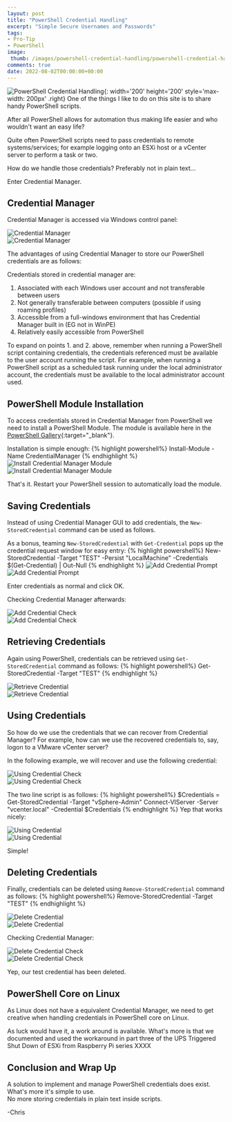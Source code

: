 ```yaml
---
layout: post
title: "PowerShell Credential Handling" 
excerpt: "Simple Secure Usernames and Passwords"
tags: 
- Pro-Tip
- PowerShell
image:
 thumb: /images/powershell-credential-handling/powershell-credential-handling-01.png
comments: true
date: 2022-08-02T00:00:00+00:00
---
```

![PowerShell Credential Handling](/images/powershell-credential-handling/powershell-credential-handling-01.png){: width='200' height='200' style='max-width: 200px' .right}
One of the things I like to do on this site is to share handy PowerShell scripts. 

After all PowerShell allows for automation thus making life easier and who wouldn't want an easy life?

Quite often PowerShell scripts need to pass credentials to remote systems/services; for example logging onto an ESXi host or  a vCenter server to perform a task or two. 

How do we handle those credentials? Preferably not in plain text... 

Enter Credential Manager.

## Credential Manager
Credential Manager is accessed via Windows control panel:

![Credential Manager](/images/powershell-credential-handling/powershell-credential-handling-02.png)
<img style="display: block; margin-left: auto; margin-right: auto;" alt="Credential Manager" src="/images/powershell-credential-handling/powershell-credential-handling-02.png">

The advantages of using Credential Manager to store our PowerShell credentials are as follows:

Credentials stored in credential manager are:

1. Associated with each Windows user account and not transferable between users
2. Not generally transferable between computers (possible if using roaming profiles)
3. Accessible from a full-windows environment that has Credential Manager built in (EG not in WinPE)
4. Relatively easily accessible from PowerShell  

To expand on points 1. and 2. above, remember when running a PowerShell script containing credentials, the credentials referenced must be available to the user account running the script.  For example, when running a PowerShell script as a scheduled task running under the local administrator account, the credentials must be available to the local administrator account used. 

## PowerShell Module Installation
To access credentials stored in Credential Manager from PowerShell we need to install a PowerShell Module. The module is available here in the [PowerShell Gallery](https://www.powershellgallery.com/packages/CredentialManager/2.0){:target="_blank"}.

Installation is simple enough:
{% highlight powershell%}
Install-Module -Name CredentialManager
{% endhighlight %}
![Install Credential Manager Module](/images/powershell-credential-handling/powershell-credential-handling-03.png)
<img style="display: block; margin-left: auto; margin-right: auto;" alt="Install Credential Manager Module" src="/images/powershell-credential-handling/powershell-credential-handling-03.png">

That's it. Restart your PowerShell session to automatically load the module.

## Saving Credentials
Instead of using Credential Manager GUI to add credentials, the `New-StoredCredential` command can be used as follows.

As a bonus, teaming `New-StoredCredential` with `Get-Credential` pops up the credential request window for easy entry:
{% highlight powershell%}
New-StoredCredential -Target "TEST" -Persist "LocalMachine" -Credentials $(Get-Credential) | Out-Null
{% endhighlight %}
![Add Credential Prompt](/images/powershell-credential-handling/powershell-credential-handling-04.png)
<img style="display: block; margin-left: auto; margin-right: auto;" alt="Add Credential Prompt" src="/images/powershell-credential-handling/powershell-credential-handling-04.png">

Enter credentials as normal and click OK.

Checking Credential Manager afterwards:

![Add Credential Check](/images/powershell-credential-handling/powershell-credential-handling-05.png)
<img style="display: block; margin-left: auto; margin-right: auto;" alt="Add Credential Check" src="/images/powershell-credential-handling/powershell-credential-handling-05.png">

## Retrieving Credentials
Again using PowerShell, credentials can be retrieved using `Get-StoredCredential` command as follows:
{% highlight powershell%}
Get-StoredCredential -Target "TEST"
{% endhighlight %}

![Retrieve Credential](/images/powershell-credential-handling/powershell-credential-handling-06.png)
<img style="display: block; margin-left: auto; margin-right: auto;" alt="Retrieve Credential" src="/images/powershell-credential-handling/powershell-credential-handling-06.png">

## Using Credentials
So how do we use the credentials that we can recover from Credential Manager?  For example, how can we use the recovered credentials to, say, logon to a VMware vCenter server?

In the following example, we will recover and use the following credential:

![Using Credential Check](/images/powershell-credential-handling/powershell-credential-handling-07.png)
<img style="display: block; margin-left: auto; margin-right: auto;" alt="Using Credential Check" src="/images/powershell-credential-handling/powershell-credential-handling-07.png">

The two line script is as follows:
{% highlight powershell%}
$Credentials = Get-StoredCredential -Target "vSphere-Admin"
Connect-VIServer -Server "vcenter.local" -Credential $Credentials
{% endhighlight %}
Yep that works nicely:

![Using Credential](/images/powershell-credential-handling/powershell-credential-handling-08.png)
<img style="display: block; margin-left: auto; margin-right: auto;" alt="Using Credential" src="/images/powershell-credential-handling/powershell-credential-handling-08.png">

Simple!

## Deleting Credentials
Finally, credentials can be deleted using `Remove-StoredCredential` command as follows:
{% highlight powershell%}
Remove-StoredCredential -Target "TEST"
{% endhighlight %}

![Delete Credential](/images/powershell-credential-handling/powershell-credential-handling-09.png)
<img style="display: block; margin-left: auto; margin-right: auto;" alt="Delete Credential" src="/images/powershell-credential-handling/powershell-credential-handling-09.png">

Checking Credential Manager:

![Delete Credential Check](/images/powershell-credential-handling/powershell-credential-handling-10.png)
<img style="display: block; margin-left: auto; margin-right: auto;" alt="Delete Credential Check" src="/images/powershell-credential-handling/powershell-credential-handling-10.png">

Yep, our test credential has been deleted.

## PowerShell Core on Linux
As Linux does not have a equivalent Credential Manager, we need to get creative when handling credentials in PowerShell core on Linux.

As luck would have it, a work around is available.  What's more is that we documented and used the workaround in part three of the UPS Triggered Shut Down of ESXi from Raspberry Pi series XXXX

## Conclusion and Wrap Up
A solution to implement and manage PowerShell credentials does exist. What's more it's simple to use.<br>
No more storing credentials in plain text inside scripts.

-Chris
